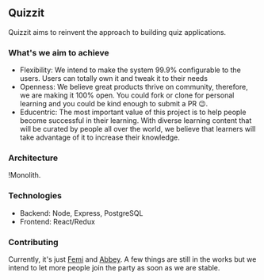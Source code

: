 ## Quizzit
Quizzit aims to reinvent the approach to building quiz applications.

### What's we aim to achieve
- Flexibility: We intend to make the system 99.9% configurable to the users. Users can totally own it and tweak it to their needs
- Openness: We believe great products thrive on community, therefore, we are making it 100% open. You could fork or clone for personal learning and you could be kind enough to submit a PR 😉.
- Educentric: The most important value of this project is to help people become successful in their learning. With diverse learning content that will be curated by people all over the world, we believe that learners will take advantage of it to increase their knowledge.

### Architecture
!Monolith.

### Technologies
- Backend: Node, Express, PostgreSQL
- Frontend: React/Redux

### Contributing
Currently, it's just [Femi]('https://github.com/andela-fabolaji') and [Abbey]('https//github.com/BalogunDell'). A few things are still in the works but we intend to let more people join the party as soon as we are stable.
